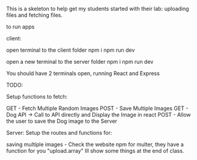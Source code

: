 This is a skeleton to help get my students started with their lab: uploading files and fetching files.


to run apps

client:

open terminal to the client folder
npm i
npm run dev

open a new terminal to the server folder
npm i
npm run dev


You should have 2 terminals open, running React and Express


TODO:

Setup functions to fetch:

GET - Fetch Multiple Random Images
POST - Save Multiple Images
GET - Dog API -> Call to API directly and Display the Image in react
POST - Allow the user to save the Dog image to the Server

Server:
Setup the routes and functions for:

saving multiple images - Check the website npm for multer, they have a function for you "upload.array"
Ill show some things at the end of class.


